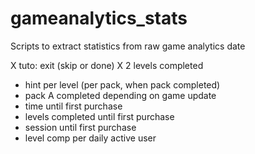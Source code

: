 # gameanalytics_stats
Scripts to extract statistics from raw game analytics date

X tuto: exit (skip or done)
X 2 levels completed
- hint per level (per pack, when pack completed)
- pack A completed depending on game update
- time until first purchase
- levels completed until first purchase
- session until first purchase
- level comp per daily active user
